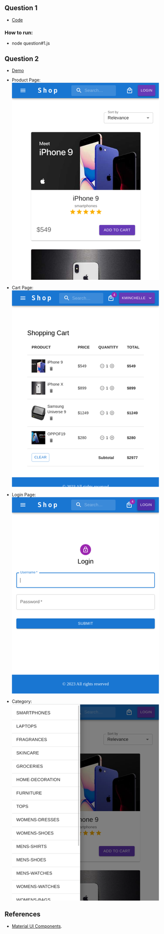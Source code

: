 ## Question 1

- [Code](https://github.com/PresleyWong/Frontend-Test/blob/main/question%231.js)

### How to run:

- node question#1.js

## Question 2

- [Demo](https://presleywong.github.io/Frontend-Test/)

- Product Page:
  ![Products Page](images/products.png)
- Cart Page:
  ![Cart Page](images/cart.png)
- Login Page:
  ![Login Page](images/login.png)
- Category:
  ![Products Categories](images/category.png)

## References

- [Material UI Components](https://mui.com/material-ui/react-app-bar/).
